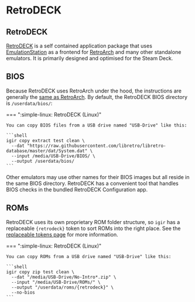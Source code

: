 # RetroDECK

## RetroDECK

[RetroDECK](https://retrodeck.net/) is a self contained application package that uses [EmulationStation](emulationstation.md) as a frontend for [RetroArch](retroarch.md) and many other standalone emulators. It is primarily designed and optimised for the Steam Deck.

## BIOS

Because RetroDECK uses RetroArch under the hood, the instructions are generally the [same as RetroArch](retroarch.md). By default, the RetroDECK BIOS directory is `/userdata/bios/`:

=== ":simple-linux: RetroDECK (Linux)"

    You can copy BIOS files from a USB drive named "USB-Drive" like this:

    ```shell
    igir copy extract test clean \
      --dat "https://raw.githubusercontent.com/libretro/libretro-database/master/dat/System.dat" \
      --input /media/USB-Drive/BIOS/ \
      --output /userdata/bios/
    ```

Other emulators may use other names for their BIOS images but all reside in the same BIOS directory. RetroDECK has a convenient tool that handles BIOS checks in the bundled RetroDECK Configuration app.

## ROMs

RetroDECK uses its own proprietary ROM folder structure, so `igir` has a replaceable `{retrodeck}` token to sort ROMs into the right place. See the [replaceable tokens page](../../output/tokens.md) for more information.

=== ":simple-linux: RetroDECK (Linux)"

    You can copy ROMs from a USB drive named "USB-Drive" like this:

    ```shell
    igir copy zip test clean \
      --dat "/media/USB-Drive/No-Intro*.zip" \
      --input "/media/USB-Drive/ROMs/" \
      --output "/userdata/roms/{retrodeck}" \
      --no-bios
    ```
